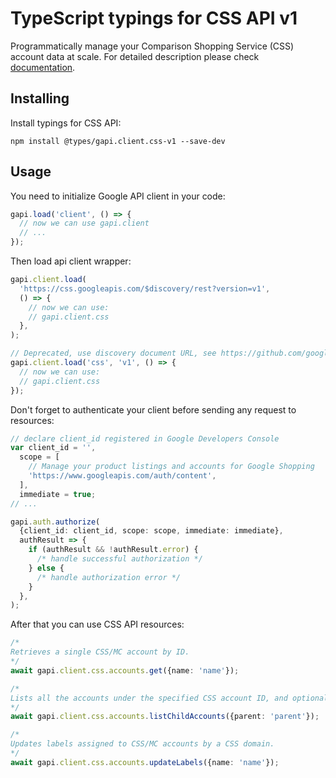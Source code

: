 # TypeScript typings for CSS API v1

Programmatically manage your Comparison Shopping Service (CSS) account data at scale.
For detailed description please check [documentation](https://developers.google.com/comparison-shopping-services/api/overview).

## Installing

Install typings for CSS API:

```
npm install @types/gapi.client.css-v1 --save-dev
```

## Usage

You need to initialize Google API client in your code:

```typescript
gapi.load('client', () => {
  // now we can use gapi.client
  // ...
});
```

Then load api client wrapper:

```typescript
gapi.client.load(
  'https://css.googleapis.com/$discovery/rest?version=v1',
  () => {
    // now we can use:
    // gapi.client.css
  },
);
```

```typescript
// Deprecated, use discovery document URL, see https://github.com/google/google-api-javascript-client/blob/master/docs/reference.md#----gapiclientloadname----version----callback--
gapi.client.load('css', 'v1', () => {
  // now we can use:
  // gapi.client.css
});
```

Don't forget to authenticate your client before sending any request to resources:

```typescript
// declare client_id registered in Google Developers Console
var client_id = '',
  scope = [
    // Manage your product listings and accounts for Google Shopping
    'https://www.googleapis.com/auth/content',
  ],
  immediate = true;
// ...

gapi.auth.authorize(
  {client_id: client_id, scope: scope, immediate: immediate},
  authResult => {
    if (authResult && !authResult.error) {
      /* handle successful authorization */
    } else {
      /* handle authorization error */
    }
  },
);
```

After that you can use CSS API resources: <!-- TODO: make this work for multiple namespaces -->

```typescript
/*
Retrieves a single CSS/MC account by ID.
*/
await gapi.client.css.accounts.get({name: 'name'});

/*
Lists all the accounts under the specified CSS account ID, and optionally filters by label ID and account name.
*/
await gapi.client.css.accounts.listChildAccounts({parent: 'parent'});

/*
Updates labels assigned to CSS/MC accounts by a CSS domain.
*/
await gapi.client.css.accounts.updateLabels({name: 'name'});
```
